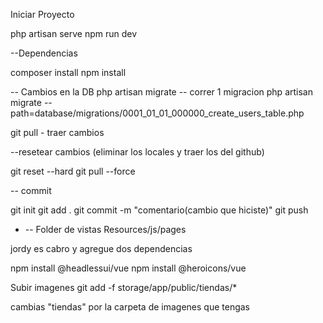 Iniciar Proyecto

php artisan serve
npm run dev

--Dependencias

composer install
npm install

--
Cambios en la DB
php artisan migrate
-- correr 1 migracion
php artisan migrate --path=database/migrations/0001_01_01_000000_create_users_table.php

git pull - traer cambios

--resetear cambios (eliminar los locales y traer los del github)

git reset --hard
git pull --force

-- commit

git init
git add .
git commit -m "comentario(cambio que hiciste)"
git push

- -- Folder de vistas
  Resources/js/pages

jordy es cabro y agregue dos dependencias

npm install @headlessui/vue
npm install @heroicons/vue

Subir imagenes
git add -f storage/app/public/tiendas/*

cambias "tiendas" por la carpeta de imagenes que tengas 
